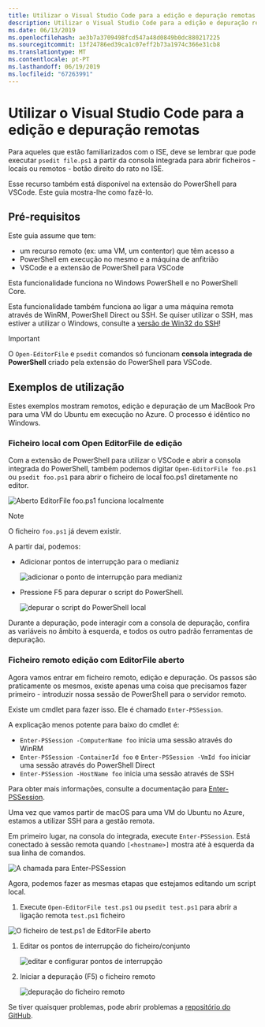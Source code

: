 ```yaml
---
title: Utilizar o Visual Studio Code para a edição e depuração remotas
description: Utilizar o Visual Studio Code para a edição e depuração remotas
ms.date: 06/13/2019
ms.openlocfilehash: ae3b7a3709498fcd547a48d0849b0dc880217225
ms.sourcegitcommit: 13f24786ed39ca1c07eff2b73a1974c366e31cb8
ms.translationtype: MT
ms.contentlocale: pt-PT
ms.lasthandoff: 06/19/2019
ms.locfileid: "67263991"
---
```

# <a name="using-visual-studio-code-for-remote-editing-and-debugging"></a>Utilizar o Visual Studio Code para a edição e depuração remotas

Para aqueles que estão familiarizados com o ISE, deve se lembrar que pode executar `psedit file.ps1` a partir da consola integrada para abrir ficheiros - locais ou remotos - botão direito do rato no ISE.

Esse recurso também está disponível na extensão do PowerShell para VSCode. Este guia mostra-lhe como fazê-lo.

## <a name="prerequisites"></a>Pré-requisitos

Este guia assume que tem:

- um recurso remoto (ex: uma VM, um contentor) que têm acesso a
- PowerShell em execução no mesmo e a máquina de anfitrião
- VSCode e a extensão de PowerShell para VSCode

Esta funcionalidade funciona no Windows PowerShell e no PowerShell Core.

Esta funcionalidade também funciona ao ligar a uma máquina remota através de WinRM, PowerShell Direct ou SSH. Se quiser utilizar o SSH, mas estiver a utilizar o Windows, consulte a [versão de Win32 do SSH](https://github.com/PowerShell/Win32-OpenSSH)!

> [!IMPORTANT]
> O `Open-EditorFile` e `psedit` comandos só funcionam **consola integrada de PowerShell** criado pela extensão do PowerShell para VSCode.

## <a name="usage-examples"></a>Exemplos de utilização

Estes exemplos mostram remotos, edição e depuração de um MacBook Pro para uma VM do Ubuntu em execução no Azure. O processo é idêntico no Windows.

### <a name="local-file-editing-with-open-editorfile"></a>Ficheiro local com Open EditorFile de edição

Com a extensão de PowerShell para utilizar o VSCode e abrir a consola integrada do PowerShell, também podemos digitar `Open-EditorFile foo.ps1` ou `psedit foo.ps1` para abrir o ficheiro de local foo.ps1 diretamente no editor.

![Aberto EditorFile foo.ps1 funciona localmente](images/Using-VSCode-for-Remote-Editing-and-Debugging/1-open-local-file.png)

>[!NOTE]
> O ficheiro `foo.ps1` já devem existir.

A partir daí, podemos:

- Adicionar pontos de interrupção para o medianiz

  ![adicionar o ponto de interrupção para medianiz](images/Using-VSCode-for-Remote-Editing-and-Debugging/2-adding-breakpoint-gutter.png)

- Pressione F5 para depurar o script do PowerShell.

  ![depurar o script do PowerShell local](images/Using-VSCode-for-Remote-Editing-and-Debugging/3-local-debug.png)

Durante a depuração, pode interagir com a consola de depuração, confira as variáveis no âmbito à esquerda, e todos os outro padrão ferramentas de depuração.

### <a name="remote-file-editing-with-open-editorfile"></a>Ficheiro remoto edição com EditorFile aberto

Agora vamos entrar em ficheiro remoto, edição e depuração. Os passos são praticamente os mesmos, existe apenas uma coisa que precisamos fazer primeiro - introduzir nossa sessão de PowerShell para o servidor remoto.

Existe um cmdlet para fazer isso. Ele é chamado `Enter-PSSession`.

A explicação menos potente para baixo do cmdlet é:

- `Enter-PSSession -ComputerName foo` inicia uma sessão através do WinRM
- `Enter-PSSession -ContainerId foo` e `Enter-PSSession -VmId foo` iniciar uma sessão através do PowerShell Direct
- `Enter-PSSession -HostName foo` inicia uma sessão através de SSH

Para obter mais informações, consulte a documentação para [Enter-PSSession](/powershell/module/microsoft.powershell.core/enter-pssession).

Uma vez que vamos partir de macOS para uma VM do Ubuntu no Azure, estamos a utilizar SSH para a gestão remota.

Em primeiro lugar, na consola do integrada, execute `Enter-PSSession`. Está conectado à sessão remota quando `[<hostname>]` mostra até à esquerda da sua linha de comandos.

![A chamada para Enter-PSSession](images/Using-VSCode-for-Remote-Editing-and-Debugging/4-enter-pssession.png)

Agora, podemos fazer as mesmas etapas que estejamos editando um script local.

1. Execute `Open-EditorFile test.ps1` ou `psedit test.ps1` para abrir a ligação remota `test.ps1` ficheiro

  ![O ficheiro de test.ps1 de EditorFile aberto](images/Using-VSCode-for-Remote-Editing-and-Debugging/5-open-remote-file.png)

1. Editar os pontos de interrupção do ficheiro/conjunto

   ![editar e configurar pontos de interrupção](images/Using-VSCode-for-Remote-Editing-and-Debugging/6-set-breakpoints.png)

1. Iniciar a depuração (F5) o ficheiro remoto

   ![depuração do ficheiro remoto](images/Using-VSCode-for-Remote-Editing-and-Debugging/7-start-debugging.png)

Se tiver quaisquer problemas, pode abrir problemas a [repositório do GitHub](https://github.com/powershell/vscode-powershell).

